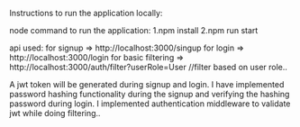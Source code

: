 Instructions to run the application locally:

node command to run the application:
1.npm install
2.npm run start

api used:
for signup => http://localhost:3000/singup
for login => http://localhost:3000/login
for basic filtering => http://localhost:3000/auth/filter?userRole=User  //filter based on user role..

A jwt token will be generated during signup and login.
I have implemented password hashing functionality during the signup and verifying the hashing password during login.
 I implemented authentication middleware to validate jwt while doing filtering..
